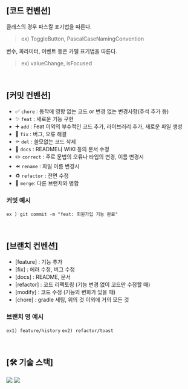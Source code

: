 ## [코드 컨벤션]
클래스의 경우 파스칼 표기법을 따른다.
> ex) ToggleButton, PascalCaseNamingConvention

변수, 파라미터, 이벤트 등은 카멜 표기법을 따른다.
> ex) valueChange, isFocused

<br>

## [커밋 컨벤션]

- ✅ `chore` : 동작에 영향 없는 코드 or 변경 없는 변경사항(주석 추가 등)
- ✨ `feat` : 새로운 기능 구현
- ➕ `add` : Feat 이외의 부수적인 코드 추가, 라이브러리 추가, 새로운 파일 생성
- 🔨 `fix` : 버그, 오류 해결
- ⚰️ `del` : 쓸모없는 코드 삭제
- 📝 `docs` : README나 WIKI 등의 문서 수정
- ✏️ `correct` : 주로 문법의 오류나 타입의 변경, 이름 변경시
- ⏪️ `rename` : 파일 이름 변경시
- ♻️ `refactor` : 전면 수정
- 🔀 `merge`: 다른 브랜치와 병합

### 커밋 예시

`ex ) git commit -m "feat: 회원가입 기능 완료"`

<br>

## [브랜치 컨벤션]

- [feature] : 기능 추가
- [fix] : 에러 수정, 버그 수정
- [docs] : README, 문서
- [refactor] : 코드 리펙토링 (기능 변경 없이 코드만 수정할 때)
- [modify] : 코드 수정 (기능의 변화가 있을 때)
- [chore] : gradle 세팅, 위의 것 이외에 거의 모든 것

### 브랜치 명 예시

`ex1) feature/history`
`ex2) refactor/toast`

<br>

## [🛠️ 기술 스택]
<img src="https://img.shields.io/badge/java-007396?style=for-the-badge&logo=java&logoColor=white"> 
<img src="https://img.shields.io/badge/spring-6DB33F?style=for-the-badge&logo=spring&logoColor=white"> 
 

